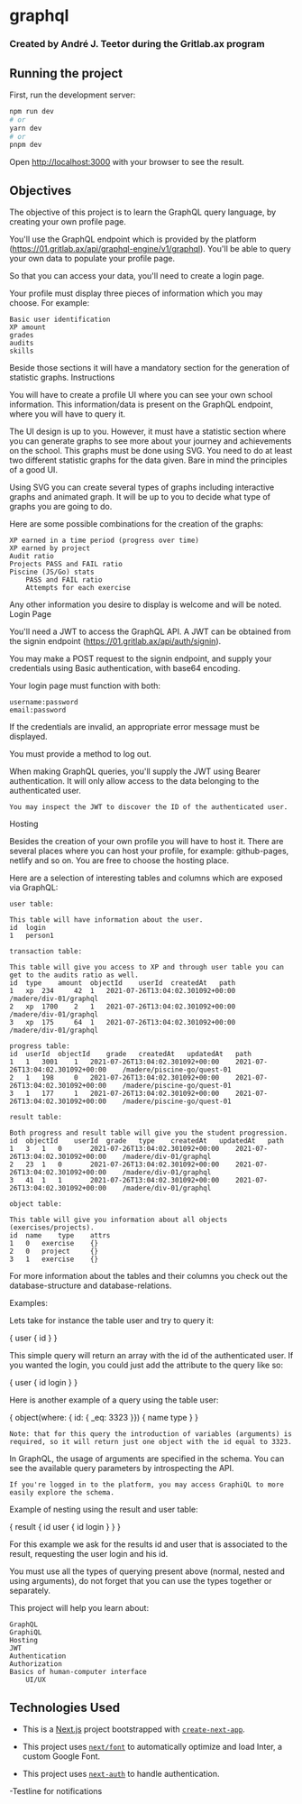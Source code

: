 # graphql

### Created by André J. Teetor during the Gritlab.ax program

## Running the project

First, run the development server:

```bash
npm run dev
# or
yarn dev
# or
pnpm dev
```

Open [http://localhost:3000](http://localhost:3000) with your browser to see the result.

## Objectives

The objective of this project is to learn the GraphQL query language, by creating your own profile page.

You'll use the GraphQL endpoint which is provided by the platform (https://01.gritlab.ax/api/graphql-engine/v1/graphql). You'll be able to query your own data to populate your profile page.

So that you can access your data, you'll need to create a login page.

Your profile must display three pieces of information which you may choose. For example:

    Basic user identification
    XP amount
    grades
    audits
    skills

Beside those sections it will have a mandatory section for the generation of statistic graphs.
Instructions

You will have to create a profile UI where you can see your own school information. This information/data is present on the GraphQL endpoint, where you will have to query it.

The UI design is up to you. However, it must have a statistic section where you can generate graphs to see more about your journey and achievements on the school. This graphs must be done using SVG. You need to do at least two different statistic graphs for the data given. Bare in mind the principles of a good UI.

Using SVG you can create several types of graphs including interactive graphs and animated graph. It will be up to you to decide what type of graphs you are going to do.

Here are some possible combinations for the creation of the graphs:

    XP earned in a time period (progress over time)
    XP earned by project
    Audit ratio
    Projects PASS and FAIL ratio
    Piscine (JS/Go) stats
        PASS and FAIL ratio
        Attempts for each exercise

Any other information you desire to display is welcome and will be noted.
Login Page

You'll need a JWT to access the GraphQL API. A JWT can be obtained from the signin endpoint (https://01.gritlab.ax/api/auth/signin).

You may make a POST request to the signin endpoint, and supply your credentials using Basic authentication, with base64 encoding.

Your login page must function with both:

    username:password
    email:password

If the credentials are invalid, an appropriate error message must be displayed.

You must provide a method to log out.

When making GraphQL queries, you'll supply the JWT using Bearer authentication. It will only allow access to the data belonging to the authenticated user.

    You may inspect the JWT to discover the ID of the authenticated user.

Hosting

Besides the creation of your own profile you will have to host it. There are several places where you can host your profile,
for example: github-pages, netlify and so on. You are free to choose the hosting place.

Here are a selection of interesting tables and columns which are exposed via GraphQL:

    user table:

    This table will have information about the user.
    id 	login
    1 	person1

    transaction table:

    This table will give you access to XP and through user table you can get to the audits ratio as well.
    id 	type 	amount 	objectId 	userId 	createdAt 	path
    1 	xp 	234 	42 	1 	2021-07-26T13:04:02.301092+00:00 	/madere/div-01/graphql
    2 	xp 	1700 	2 	1 	2021-07-26T13:04:02.301092+00:00 	/madere/div-01/graphql
    3 	xp 	175 	64 	1 	2021-07-26T13:04:02.301092+00:00 	/madere/div-01/graphql

    progress table:
    id 	userId 	objectId 	grade 	createdAt 	updatedAt 	path
    1 	1 	3001 	1 	2021-07-26T13:04:02.301092+00:00 	2021-07-26T13:04:02.301092+00:00 	/madere/piscine-go/quest-01
    2 	1 	198 	0 	2021-07-26T13:04:02.301092+00:00 	2021-07-26T13:04:02.301092+00:00 	/madere/piscine-go/quest-01
    3 	1 	177 	1 	2021-07-26T13:04:02.301092+00:00 	2021-07-26T13:04:02.301092+00:00 	/madere/piscine-go/quest-01

    result table:

    Both progress and result table will give you the student progression.
    id 	objectId 	userId 	grade 	type 	createdAt 	updatedAt 	path
    1 	3 	1 	0 		2021-07-26T13:04:02.301092+00:00 	2021-07-26T13:04:02.301092+00:00 	/madere/div-01/graphql
    2 	23 	1 	0 		2021-07-26T13:04:02.301092+00:00 	2021-07-26T13:04:02.301092+00:00 	/madere/div-01/graphql
    3 	41 	1 	1 		2021-07-26T13:04:02.301092+00:00 	2021-07-26T13:04:02.301092+00:00 	/madere/div-01/graphql

    object table:

    This table will give you information about all objects (exercises/projects).
    id 	name 	type 	attrs
    1 	0 	exercise 	{}
    2 	0 	project 	{}
    3 	1 	exercise 	{}

For more information about the tables and their columns you check out the database-structure and database-relations.

Examples:

Lets take for instance the table user and try to query it:

{
  user {
    id
  }
}

This simple query will return an array with the id of the authenticated user. If you wanted the login, you could just add the attribute to the query like so:

{
  user {
    id
    login
  }
}

Here is another example of a query using the table user:

{
  object(where: { id: { _eq: 3323 }}) {
    name
    type
  }
}

    Note: that for this query the introduction of variables (arguments) is required, so it will return just one object with the id equal to 3323.

In GraphQL, the usage of arguments are specified in the schema. You can see the available query parameters by introspecting the API.

    If you're logged in to the platform, you may access GraphiQL to more easily explore the schema.

Example of nesting using the result and user table:

{
  result {
    id
    user {
      id
      login
    }
  }
}

For this example we ask for the results id and user that is associated to the result, requesting the user login and his id.

You must use all the types of querying present above (normal, nested and using arguments), do not forget that you can use the types together or separately.

This project will help you learn about:

    GraphQL
    GraphiQL
    Hosting
    JWT
    Authentication
    Authorization
    Basics of human-computer interface
        UI/UX



## Technologies Used

- This is a [Next.js](https://nextjs.org/) project bootstrapped with [`create-next-app`](https://github.com/vercel/next.js/tree/canary/packages/create-next-app).

- This project uses [`next/font`](https://nextjs.org/docs/basic-features/font-optimization) to automatically optimize and load Inter, a custom Google Font.

- This project uses [`next-auth`](https://next-auth.js.org/) to handle authentication.

-Testline for notifications